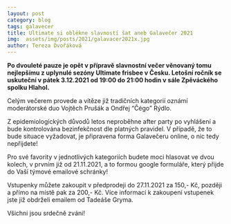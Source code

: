 ```yaml
---
layout: post
category: blog
tags: galavecer
title: Ultimate si oblékne slavností šat aneb Galavečer 2021
img:  assets/img/posts/2021/galavacer2021x.jpg
author: Tereza Dvořáková
---
```


**Po dvouleté pauze je opět v přípravě slavnostní večer věnovaný tomu nejlepšímu z uplynulé sezóny Ultimate frisbee v Česku. 
Letošní ročník se uskuteční v pátek 3.12.2021 od 19:00 do 21:00 hodin v sále Zpěváckého spolku Hlahol.**

Celým večerem provede a vítěze již tradičních kategorií oznámí moderátorské duo Vojtěch Prušák a Ondřej “Čégo” Rýdlo. 

Z epidemiologických důvodů letos neproběhne after party po vyhlášení a bude kontrolována bezinfekčnost dle platných pravidel. 
V případě, že to bude situace vyžadovat, je připravena forma Galavečeru online, o nic tedy nepřijdete!

Pro své favority v jednotlivých kategoriích budete moci hlasovat ve dvou kolech, v prvním již od 21.11.2021, a to formou 
google formuláře, který přijde do Vaší týmové emailové schránky!

Vstupenky můžete zakoupit v předprodeji do 27.11.2021 za 150,- Kč, později a přímo na místě pak za 200,- Kč. 
Více informací k zakoupení vstupenek jste již obdrželi emailem od Tadeáše Gryma.

Všichni jsou srdečně zváni!

